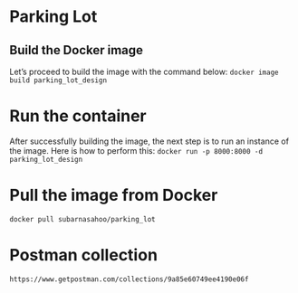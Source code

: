 # Parking Lot
## Build the Docker image
Let’s proceed to build the image with the command below:
`docker image build parking_lot_design`

# Run the container
After successfully building the image, the next step is to run an instance of the image. Here is how to perform this:
`docker run -p 8000:8000 -d parking_lot_design`

# Pull the image from Docker
`docker pull subarnasahoo/parking_lot`

# Postman collection
`https://www.getpostman.com/collections/9a85e60749ee4190e06f`
